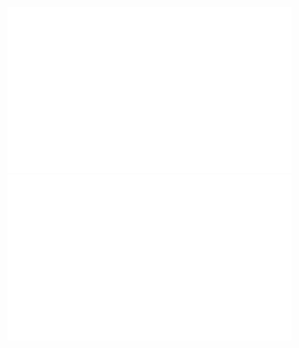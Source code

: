 ![](https://github.com/karsonkevin2/github-stats/blob/master/generated/overview.svg)
![](https://github.com/karsonkevin2/github-stats/blob/master/generated/languages.svg)

<!--
### Hi there 👋

**karsonkevin2/karsonkevin2** is a ✨ _special_ ✨ repository because its `README.md` (this file) appears on your GitHub profile.

Here are some ideas to get you started:

- 🔭 I’m currently working on ...
- 🌱 I’m currently learning ...
- 👯 I’m looking to collaborate on ...
- 🤔 I’m looking for help with ...
- 💬 Ask me about ...
- 📫 How to reach me: ...
- 😄 Pronouns: ...
- ⚡ Fun fact: ...
-->
